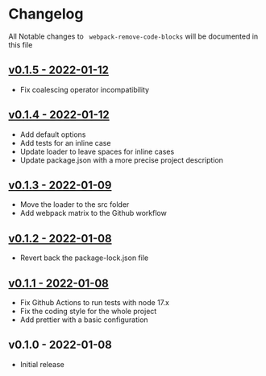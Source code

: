 # Changelog

All Notable changes to ` webpack-remove-code-blocks` will be documented in this file

## [v0.1.5 - 2022-01-12](https://github.com/kudashevs/webpack-remove-code-blocks/compare/v0.1.4...v0.1.5)

- Fix coalescing operator incompatibility

## [v0.1.4 - 2022-01-12](https://github.com/kudashevs/webpack-remove-code-blocks/compare/v0.1.3...v0.1.4)

- Add default options
- Add tests for an inline case
- Update loader to leave spaces for inline cases
- Update package.json with a more precise project description

## [v0.1.3 - 2022-01-09](https://github.com/kudashevs/webpack-remove-code-blocks/compare/v0.1.2...v0.1.3)

- Move the loader to the src folder
- Add webpack matrix to the Github workflow

## [v0.1.2 - 2022-01-08](https://github.com/kudashevs/webpack-remove-code-blocks/compare/v0.1.1...v0.1.2)

- Revert back the package-lock.json file

## [v0.1.1 - 2022-01-08](https://github.com/kudashevs/webpack-remove-code-blocks/compare/v0.1.0...v0.1.1)

- Fix Github Actions to run tests with node 17.x
- Fix the coding style for the whole project
- Add prettier with a basic configuration

## v0.1.0 - 2022-01-08

- Initial release
